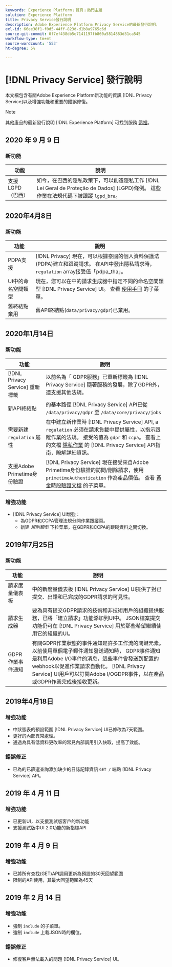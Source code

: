 ```yaml
---
keywords: Experience Platform；首頁；熱門主題
solution: Experience Platform
title: Privacy Service發行說明
description: Adobe Experience Platform Privacy Service的最新發行說明。
exl-id: 66ee38f1-f0d5-44ff-823d-d1b8a9765c6d
source-git-commit: 0f7ef438db5e7141197fb860a5814883d31ca545
workflow-type: tm+mt
source-wordcount: '553'
ht-degree: 5%

---
```


# [!DNL Privacy Service] 發行說明

本文檔包含有關Adobe Experience Platform新功能的資訊 [!DNL Privacy Service]以及增強功能和重要的錯誤修復。

>[!NOTE]
>
>其他產品的最新發行說明 [!DNL Experience Platform] 可找到服務 [這裡](../release-notes/latest/latest.md)。

## 2020 年 9 月 9 日

### 新功能

| 功能 | 說明 |
| --- | --- |
| 支援LGPD（巴西） | 如今，在巴西的隱私政策下，可以創造隱私工作 [!DNL Lei Geral de Proteção de Dados] (LGPD)條例。 這些作業在法規代碼下被跟蹤 `lgpd_bra`。 |

## 2020年4月8日

### 新功能

| 功能 | 說明 |
| --- | --- |
| PDPA支援 | [!DNL Privacy] 現在，可以根據泰國的個人資料保護法(PDPA)建立和跟蹤請求。 在API中發出隱私請求時， `regulation` array接受值「pdpa_tha」。 |
| UI中的命名空間類型 | 現在，您可以在中的請求生成器中指定不同的命名空間類型 [!DNL Privacy Service] UI。 查看 [使用手冊](ui/user-guide.md) 的子菜單。 |
| 舊終結點棄用 | 舊API終結點(`data/privacy/gdpr`)已棄用。 |

## 2020年1月14日

### 新功能

| 功能 | 說明 |
| --- | --- |
| [!DNL Privacy Service] 重新標籤 | 以前名為「 GDPR服務」已重新標籤為 [!DNL Privacy Service] 隨著服務的發展，除了GDPR外，還支援其他法規。 |
| 新API終結點 | 的基本路徑 [!DNL Privacy Service] API已從 `/data/privacy/gdpr` 至 `/data/core/privacy/jobs` |
| 需要新建 `regulation` 屬性 | 在中建立新作業時 [!DNL Privacy Service] API, a `regulation` 必須在請求負載中提供屬性，以指示跟蹤作業的法規。 接受的值為 `gdpr` 和 `ccpa`。 查看上的文檔 [隱私作業](api/privacy-jobs.md) 的 [!DNL Privacy Service] API指南，瞭解詳細資訊。 |
| 支援Adobe Primetime身份驗證 | [!DNL Privacy Service] 現在接受來自Adobe Primetime身份驗證的訪問/刪除請求，使用 `primetimeAuthentication` 作為產品價值。 查看 [黃金時段驗證文檔](https://tve.helpdocsonline.com/how-to-make-a-privacy-request) 的子菜單。 |

### 增強功能

* [!DNL Privacy Service] UI增強：
   * 為GDPR和CCPA管理法規分開作業跟蹤頁。
   * 新建 *規則類型* 下拉菜單，在GDPR和CCPA的跟蹤資料之間切換。

## 2019年7月25日

### 新功能

| 功能 | 說明 |
| --- | --- |
| 請求度量儀表板 | 中的新度量儀表板 [!DNL Privacy Service] UI提供了對已提交、出錯和已完成的GDPR請求的可見性。 |
| 請求生成器 | 要為具有提交GDPR請求的技術和非技術用戶的組織提供服務，已將「建立請求」功能添加到UI中。 JSON檔案提交功能仍可在 [!DNL Privacy Service] 用於那些希望繼續使用它的組織的UI。 |
| GDPR作業事件通知 | 有關GDPR作業狀態的事件通知是許多工作流的關鍵元素。 以前使用單個電子郵件通知發送通知時， GDPR事件通知是利用Adobe I/O事件的消息，這些事件會發送到配置的webhook以促進作業請求自動化。 [!DNL Privacy Service] UI用戶可以訂閱Adobe I/OGDPR事件，以在產品或GDPR作業完成後接收更新。 |

## 2019年4月18日

### 增強功能

* 中狀態表的預設範圍 [!DNL Privacy Service] UI已修改為7天範圍。
* 更好的內部異常處理。
* 通過為具有低資料更改率的常見內部調用引入快取，提高了效能。

### 錯誤修正

* 已為的已篩選查詢添加缺少的日誌記錄資訊 `GET /` 端點 [!DNL Privacy Service] API。

## 2019 年 4 月 11 日

### 增強功能

* 已更新UI，以支援測試版客戶的新功能
* 支援測試版中UI 2.0功能的新指標API

## 2019 年 4 月 9 日

### 增強功能

* 已將所有查找(GET)API調用更新為預設的30天回望範圍
* 限制的API使用，其最大回望範圍為45天

## 2019 年 2 月 14 日

### 增強功能

* 強制 `include` 的子菜單。
* 強制 `include` 上載JSON時的欄位。

### 錯誤修正

* 修復客戶無法載入的問題 [!DNL Privacy Service] UI。
